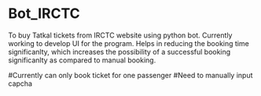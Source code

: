 # Bot_IRCTC

To buy Tatkal tickets from IRCTC website using python bot. Currently working to develop UI for the program.
Helps in reducing the booking time significanlty, which increases the possibility of a successful booking significanlty as compared to manual booking.

#Currently can only book ticket for one passenger
#Need to manually input capcha
